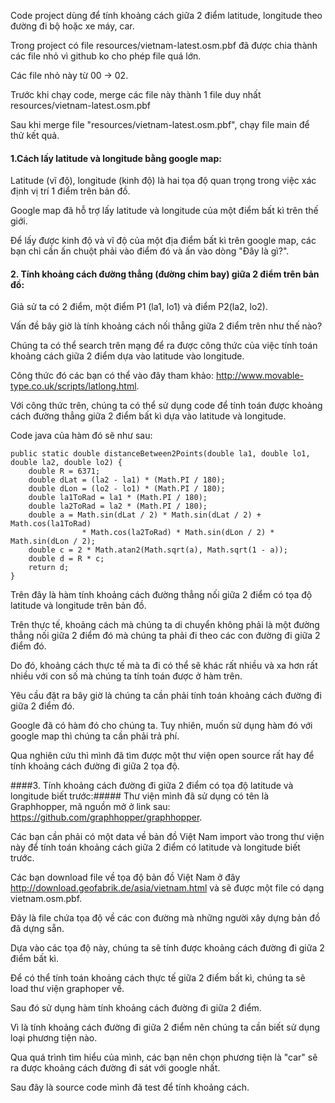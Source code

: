 Code project dùng để tính khoảng cách giữa 2 điểm latitude, longitude theo đường đi bộ hoặc xe máy, 
car.

Trong project có file resources/vietnam-latest.osm.pbf đã được chia thành các file nhỏ vì github ko cho phép file quá lớn.

Các file nhỏ này từ 00 -> 02.

Trước khi chạy code, merge các file này thành 1 file duy nhất resources/vietnam-latest.osm.pbf

Sau khi merge file "resources/vietnam-latest.osm.pbf", chạy file main để thử kết quả.

#### **1.Cách lấy latitude và longitude bằng google map:**

Latitude (vĩ độ), longitude (kinh độ) là hai tọa độ quan trọng trong việc xác định vị trí 1 điểm trên bản đồ.

Google map đã hỗ trợ lấy latitude và longitude của một điểm bất kì trên thế giới.

Để lấy được kinh độ và vĩ độ của một địa điểm bất kì trên google map, các bạn chỉ cần ấn chuột phải vào điểm đó và ấn vào dòng \"Đây là gì?\".

#### **2. Tính khoảng cách đường thẳng (đường chim bay) giữa 2 điểm trên bản đồ:**
Giả sử ta có 2 điểm, một điểm P1 (la1, lo1) và điểm P2(la2, lo2).

Vấn đề bây giờ là tính khoảng cách nối thẳng giữa 2 điểm trên như thế nào?

Chúng ta có thể search trên mạng để ra được công thức của việc tính toán khoảng cách giữa 2 điểm dựa vào latitude vào longitude. 

Công thức đó các bạn có thể vào đây tham khảo: http://www.movable-type.co.uk/scripts/latlong.html.

Với công thức trên, chúng ta có thể sử dụng code để tính toán được khoảng cách đường thẳng giữa 2 điểm bất kì dựa vào latitude và longitude. 

Code java của hàm đó sẽ như sau:
```
public static double distanceBetween2Points(double la1, double lo1, double la2, double lo2) {
    double R = 6371;
    double dLat = (la2 - la1) * (Math.PI / 180);
    double dLon = (lo2 - lo1) * (Math.PI / 180);
    double la1ToRad = la1 * (Math.PI / 180);
    double la2ToRad = la2 * (Math.PI / 180);
    double a = Math.sin(dLat / 2) * Math.sin(dLat / 2) + Math.cos(la1ToRad)
                * Math.cos(la2ToRad) * Math.sin(dLon / 2) * Math.sin(dLon / 2);
    double c = 2 * Math.atan2(Math.sqrt(a), Math.sqrt(1 - a));
    double d = R * c;
    return d;
}
```

Trên đây là hàm tính khoảng cách đường thẳng nối giữa 2 điểm có tọa độ latitude và longitude trên bản đồ.

Trên thực tế, khoảng cách mà chúng ta di chuyển không phải là một đường thẳng nối giữa 2 điểm đó mà chúng ta phải đi theo các con đường đi giữa 2 điểm đó.

Do đó, khoảng cách thực tế mà ta đi có thể sẽ khác rất nhiều và xa hơn rất nhiều với con số mà chúng ta tính toán được ở hàm trên.

Yêu cầu đặt ra bây giờ là chúng ta cần phải tính toán khoảng cách đường đi giữa 2 điểm đó. 

Google đã có hàm đó cho chúng ta. Tuy nhiên, muốn sử dụng hàm đó với google map thì chúng ta cần phải trả phí.

Qua nghiên cứu thì mình đã tìm được một thư viện open source rất hay để tính khoảng cách đường đi giữa 2 tọa độ.

####3. Tính khoảng cách đường đi giữa 2 điểm có tọa độ latitude và longitude biết trước:#####
Thư viện mình đã sử dụng có tên là Graphhopper, mã nguồn mở ở link sau: https://github.com/graphhopper/graphhopper.

Các bạn cần phải có một data về bản đồ Việt Nam import vào trong thư viện này để tính toán khoảng cách giữa 2 điểm có latitude và longitude biết trước.

Các bạn download file về tọa độ bản đồ Việt Nam ở đây http://download.geofabrik.de/asia/vietnam.html và sẽ được một file có dạng vietnam.osm.pbf.

Đây là file chứa tọa độ về các con đường mà những người xây dựng bản đồ đã dựng sẵn. 

Dựa vào các tọa độ này, chúng ta sẽ tính được khoảng cách đường đi giữa 2 điểm bất kì.

Để có thể tính toán khoảng cách thực tế giữa 2 điểm bất kì, chúng ta sẽ load thư viện graphoper về. 

Sau đó sử dụng hàm tính khoảng cách đường đi giữa 2 điểm. 

Vì là tính khoảng cách đường đi giữa 2 điểm nên chúng ta cần biết sử dụng loại phương tiện nào. 

Qua quá trình tìm hiểu của mình, các bạn nên chọn phương tiện là \"car\" sẽ ra được khoảng cách đường đi sát với google nhất.

Sau đây là source code mình đã test để tính khoảng cách.